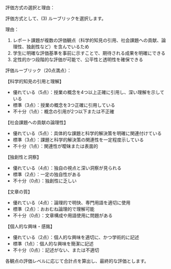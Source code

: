 評価方式の選択と理由：

評価方式として、(3) ルーブリックを選択します。

理由：
1. レポート課題が複数の評価観点（科学的知見の引用、社会課題への貢献、論理性、独創性など）を含んでいるため
2. 学生に明確な評価基準を事前に示すことで、期待される成果を明確にできる
3. 定性的かつ段階的な評価が可能で、公平性と透明性を確保できる

評価ルーブリック（20点満点）：

【科学的知見の引用と理解】
- 優れている（5点）：授業の概念を4つ以上正確に引用し、深い理解を示している
- 標準（3点）：授業の概念を3つ正確に引用している
- 不十分（1点）：概念の引用が2つ以下または不正確

【社会課題への貢献の論理性】
- 優れている（5点）：具体的な課題と科学的解決策を明確に関連付けている
- 標準（3点）：課題と科学的解決策の関連性を一定程度示している
- 不十分（1点）：関連性が曖昧または表面的

【独創性と洞察】
- 優れている（4点）：独自の視点と深い洞察が見られる
- 標準（2点）：一定の独自性がある
- 不十分（0点）：独創性に乏しい

【文章の質】
- 優れている（4点）：論理的で明快、専門用語を適切に使用
- 標準（2点）：おおむね論理的で理解可能
- 不十分（0点）：文章構成や用語使用に問題がある

【個人的な興味・感銘】
- 優れている（2点）：個人的な興味を適切に、かつ学術的に記述
- 標準（1点）：個人的な興味を簡潔に記述
- 不十分（0点）：記述がない、または不適切

各観点の評価レベルに応じて合計点を算出し、最終的な評価とします。